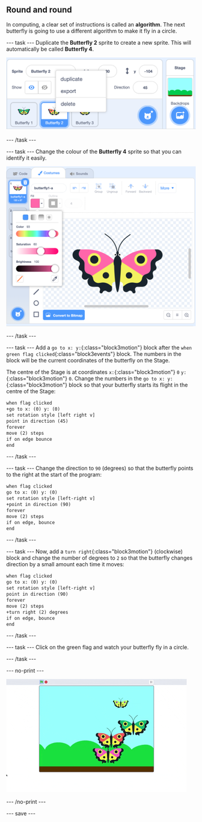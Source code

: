 ## Round and round

In computing, a clear set of instructions is called an **algorithm**. The next butterfly is going to use a different algorithm to make it fly in a circle. 

--- task ---
Duplicate the **Butterfly 2** sprite to create a new sprite. This will automatically be called **Butterfly 4**.

![Butterfly 4 sprite](images/butterfly-4.png)

--- /task ---

--- task ---
Change the colour of the **Butterfly 4** sprite so that you can identify it easily. 

![Butterfly 4 sprite](images/butterfly-4-colour.png)

--- /task ---

--- task ---
Add a `go to x: y:`{:class="block3motion"} block after the `when green flag clicked`{:class="block3events"} block. The numbers in the block will be the current coordinates of the butterfly on the Stage. 

The centre of the Stage is at coordinates `x:`{:class="block3motion"} `0` `y:`{:class="block3motion"} `0`. Change the numbers in the `go to x: y:`{:class="block3motion"} block so that your butterfly starts its flight in the centre of the Stage:

```blocks3
when flag clicked
+go to x: (0) y: (0)
set rotation style [left right v]
point in direction (45)
forever
move (2) steps
if on edge bounce
end
```
--- /task ---

--- task ---
Change the direction to `90` (degrees) so that the butterfly points to the right at the start of the program:

```blocks3
when flag clicked
go to x: (0) y: (0)
set rotation style [left-right v]
+point in direction (90)
forever
move (2) steps
if on edge, bounce
end
```
--- /task ---

--- task ---
Now, add a `turn right`{:class="block3motion"} (clockwise) block and change the number of degrees to `2` so that the butterfly changes direction by a small amount each time it moves:

```blocks3
when flag clicked
go to x: (0) y: (0)
set rotation style [left-right v]
point in direction (90)
forever
move (2) steps
+turn right (2) degrees
if on edge, bounce
end
```
--- /task ---

--- task ---
Click on the green flag and watch your butterfly fly in a circle. 

--- /task ---

--- no-print ---

![Butterfly 4 sprite circular path](images/butterfly-roundandround.gif)

--- /no-print ---

--- save ---

